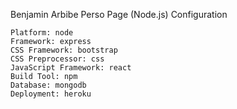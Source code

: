 Benjamin Arbibe Perso Page (Node.js)
Configuration

    Platform: node
    Framework: express
    CSS Framework: bootstrap
    CSS Preprocessor: css
    JavaScript Framework: react
    Build Tool: npm
    Database: mongodb
    Deployment: heroku
